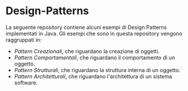 # Design-Patterns
La seguente repository contiene alcuni esempi di Design Patterns implementati in Java. Gli esempi che sono in questa repository vengono raggruppati in:
- _Pattern Creazionali_, che riguardano la creazione di oggetti.
- _Pattern Comportamentali_, che riguardano il comportamento di un oggetto.
- _Pattern Strutturali_, che riguardano la struttura interna di un oggetto.
- _Pattern Architetturali_, che riguardano l'architettura di un sistema software.
